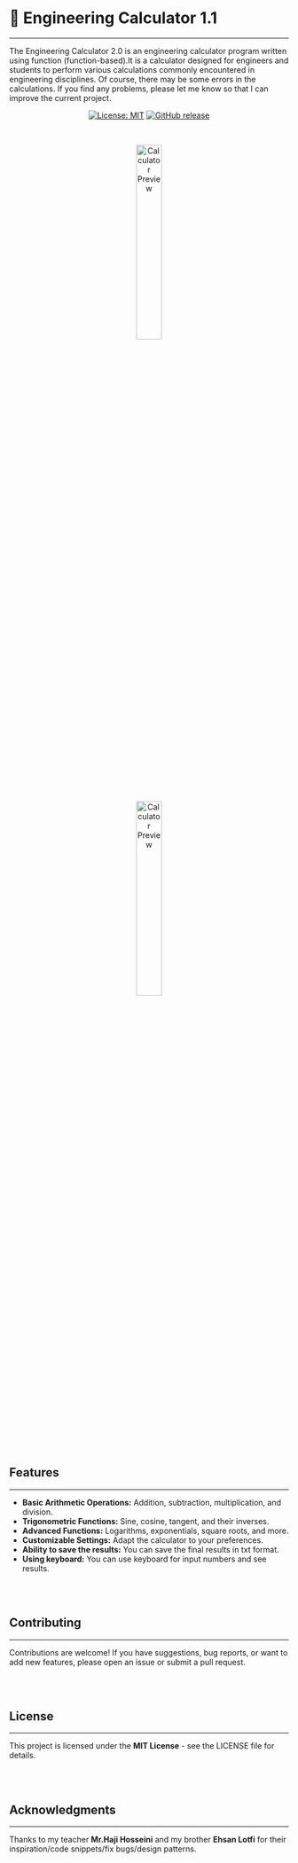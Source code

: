 # 🧮 Engineering Calculator 1.1
---
The Engineering Calculator 2.0 is an engineering calculator program written using function (function-based).It is a calculator designed for engineers and students to perform various calculations commonly encountered in engineering disciplines. Of course, there may be some errors in the calculations. If you find any problems, please let me know so that I can improve the current project.

<div align="center">

[![License: MIT](https://img.shields.io/badge/License-MIT-blue.svg)](https://opensource.org/licenses/MIT)
[![GitHub release](https://img.shields.io/github/release/a-lotfi/Eng_Calculator_v2.svg)](https://github.com/a-lotfi/Eng_Calculator_v2/releases)

<br>

</div>

<p align="center">
  <img src="https://i.postimg.cc/3Nt18ZbL/Screenshot-2024-02-20-015913.png" alt="Calculator Preview" width="30%">
</p>
<p align="center">
  <img src="https://i.postimg.cc/MZ5dmWKy/Screenshot-2024-02-20-020037.png" alt="Calculator Preview" width="30%">
</p>

## Features
---
- **Basic Arithmetic Operations:** Addition, subtraction, multiplication, and division.
- **Trigonometric Functions:** Sine, cosine, tangent, and their inverses.
- **Advanced Functions:** Logarithms, exponentials, square roots, and more.
- **Customizable Settings:** Adapt the calculator to your preferences.
- **Ability to save the results:** You can save the final results in txt format.
- **Using keyboard:** You can use keyboard for input numbers and see results.

<br><br>

## Contributing
---
Contributions are welcome! If you have suggestions, bug reports, or want to add new features, please open an issue or submit a pull request.

<br><br>

## License
---
This project is licensed under the **MIT License** - see the LICENSE file for details.

<br><br>

## Acknowledgments
---
Thanks to my teacher **Mr.Haji Hosseini** and my brother **Ehsan Lotfi** for their inspiration/code snippets/fix bugs/design patterns.